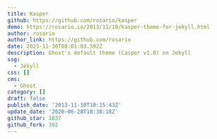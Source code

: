 ```yaml
---
title: Kasper
github: https://github.com/rosario/kasper
demo: https://rosario.io/2013/11/10/kasper-theme-for-jekyll.html
author: rosario
author_link: https://github.com/rosario
date: 2023-11-30T08:01:03.592Z
description: Ghost's default theme (Casper v1.0) on Jekyll
ssg:
  - Jekyll
css: []
cms:
  - Ghost
category: []
draft: false
publish_date: '2013-11-10T10:15:43Z'
update_date: '2020-06-28T18:38:18Z'
github_star: 1037
github_fork: 392
---
```


